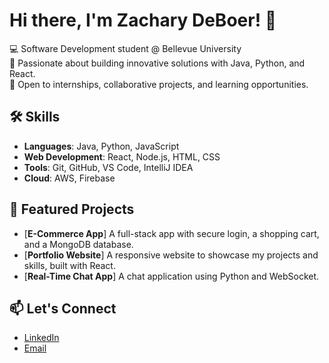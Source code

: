 # Hi there, I'm Zachary DeBoer! 👋
💻 Software Development student @ Bellevue University  
🌟 Passionate about building innovative solutions with Java, Python, and React.  
🎯 Open to internships, collaborative projects, and learning opportunities.

## 🛠️ Skills
- **Languages**: Java, Python, JavaScript
- **Web Development**: React, Node.js, HTML, CSS
- **Tools**: Git, GitHub, VS Code, IntelliJ IDEA
- **Cloud**: AWS, Firebase

## 🌟 Featured Projects
- [**E-Commerce App**]
  A full-stack app with secure login, a shopping cart, and a MongoDB database.
- [**Portfolio Website**] 
  A responsive website to showcase my projects and skills, built with React.
- [**Real-Time Chat App**]
  A chat application using Python and WebSocket.

## 📫 Let's Connect
- [LinkedIn](www.linkedin.com/in/zd-softwaredev)
- [Email](zachary.deboer@proton.me)
